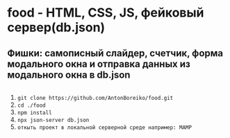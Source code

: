 # food - HTML, CSS, JS, фейковый сервер(db.json) 

## Фишки: самописный слайдер, счетчик, форма модального окна и отправка данных из модального окна в db.json

<img scr="./img/food2.gif">

1. `git clone https://github.com/AntonBoreiko/food.git`
2. `cd ./food`
3. `npm install`
4. `npx json-server db.json`
5. `откыть проект в локальной серверной среде например: MAMP`
